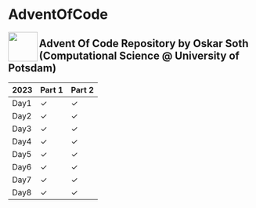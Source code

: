 # AdventOfCode #
<a href="url"><img src="https://github.com/osoth/AdventOfCode/assets/115990442/a91eb391-357d-41f6-8a86-90b5685bd3e4" align="left" height="60" width="60" ></a>
## Advent Of Code Repository by Oskar Soth (Computational Science @ University of Potsdam)


|2023 | Part 1 | Part 2 |
|-----|--------|--------|
Day1  |&#10003;|&#10003;|
Day2  |&#10003;|&#10003;|
Day3  |&#10003;|&#10003;|
Day4  |&#10003;|&#10003;|
Day5  |&#10003;|&#10003;|
Day6  |&#10003;|&#10003;|
Day7  |&#10003;|&#10003;|
Day8  |&#10003;|&#10003;|
